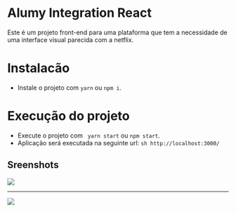 # Alumy Integration React

Este é um projeto front-end para uma plataforma que tem a necessidade de uma interface visual parecida com a netflix.

# Instalacão
- Instale o projeto com ``` yarn ``` ou ```npm i```.

# Execução do projeto
- Execute o projeto com ``` yarn start``` ou ```npm start```.
- Aplicação será executada na seguinte url: 
```sh http://localhost:3000/```

## Sreenshots
<img src="./src/Assets/screen-001.png">
<hr/>
<img src="./src/Assets/screen-002.png">
